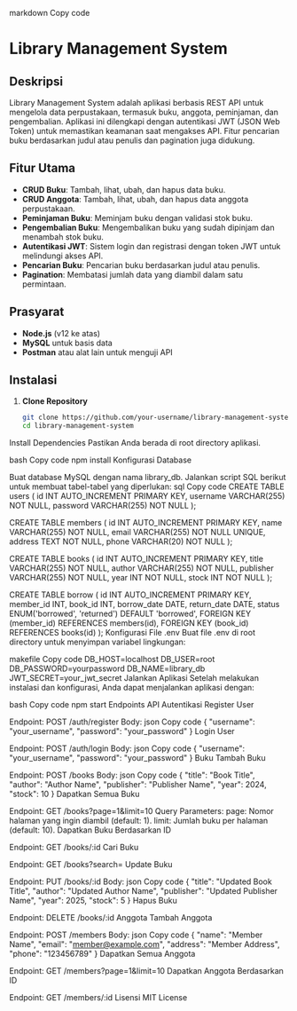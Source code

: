 markdown
Copy code
# Library Management System

## Deskripsi
Library Management System adalah aplikasi berbasis REST API untuk mengelola data perpustakaan, termasuk buku, anggota, peminjaman, dan pengembalian. Aplikasi ini dilengkapi dengan autentikasi JWT (JSON Web Token) untuk memastikan keamanan saat mengakses API. Fitur pencarian buku berdasarkan judul atau penulis dan pagination juga didukung.

## Fitur Utama
- **CRUD Buku**: Tambah, lihat, ubah, dan hapus data buku.
- **CRUD Anggota**: Tambah, lihat, ubah, dan hapus data anggota perpustakaan.
- **Peminjaman Buku**: Meminjam buku dengan validasi stok buku.
- **Pengembalian Buku**: Mengembalikan buku yang sudah dipinjam dan menambah stok buku.
- **Autentikasi JWT**: Sistem login dan registrasi dengan token JWT untuk melindungi akses API.
- **Pencarian Buku**: Pencarian buku berdasarkan judul atau penulis.
- **Pagination**: Membatasi jumlah data yang diambil dalam satu permintaan.

## Prasyarat
- **Node.js** (v12 ke atas)
- **MySQL** untuk basis data
- **Postman** atau alat lain untuk menguji API

## Instalasi
1. **Clone Repository**
   ```bash
   git clone https://github.com/your-username/library-management-system.git
   cd library-management-system
Install Dependencies Pastikan Anda berada di root directory aplikasi.

bash
Copy code
npm install
Konfigurasi Database

Buat database MySQL dengan nama library_db.
Jalankan script SQL berikut untuk membuat tabel-tabel yang diperlukan:
sql
Copy code
CREATE TABLE users (
    id INT AUTO_INCREMENT PRIMARY KEY,
    username VARCHAR(255) NOT NULL,
    password VARCHAR(255) NOT NULL
);

CREATE TABLE members (
    id INT AUTO_INCREMENT PRIMARY KEY,
    name VARCHAR(255) NOT NULL,
    email VARCHAR(255) NOT NULL UNIQUE,
    address TEXT NOT NULL,
    phone VARCHAR(20) NOT NULL
);

CREATE TABLE books (
    id INT AUTO_INCREMENT PRIMARY KEY,
    title VARCHAR(255) NOT NULL,
    author VARCHAR(255) NOT NULL,
    publisher VARCHAR(255) NOT NULL,
    year INT NOT NULL,
    stock INT NOT NULL
);

CREATE TABLE borrow (
    id INT AUTO_INCREMENT PRIMARY KEY,
    member_id INT,
    book_id INT,
    borrow_date DATE,
    return_date DATE,
    status ENUM('borrowed', 'returned') DEFAULT 'borrowed',
    FOREIGN KEY (member_id) REFERENCES members(id),
    FOREIGN KEY (book_id) REFERENCES books(id)
);
Konfigurasi File .env Buat file .env di root directory untuk menyimpan variabel lingkungan:

makefile
Copy code
DB_HOST=localhost
DB_USER=root
DB_PASSWORD=yourpassword
DB_NAME=library_db
JWT_SECRET=your_jwt_secret
Jalankan Aplikasi Setelah melakukan instalasi dan konfigurasi, Anda dapat menjalankan aplikasi dengan:

bash
Copy code
npm start
Endpoints API
Autentikasi
Register User

Endpoint: POST /auth/register
Body:
json
Copy code
{
  "username": "your_username",
  "password": "your_password"
}
Login User

Endpoint: POST /auth/login
Body:
json
Copy code
{
  "username": "your_username",
  "password": "your_password"
}
Buku
Tambah Buku

Endpoint: POST /books
Body:
json
Copy code
{
  "title": "Book Title",
  "author": "Author Name",
  "publisher": "Publisher Name",
  "year": 2024,
  "stock": 10
}
Dapatkan Semua Buku

Endpoint: GET /books?page=1&limit=10
Query Parameters:
page: Nomor halaman yang ingin diambil (default: 1).
limit: Jumlah buku per halaman (default: 10).
Dapatkan Buku Berdasarkan ID

Endpoint: GET /books/:id
Cari Buku

Endpoint: GET /books?search=<keyword>
Update Buku

Endpoint: PUT /books/:id
Body:
json
Copy code
{
  "title": "Updated Book Title",
  "author": "Updated Author Name",
  "publisher": "Updated Publisher Name",
  "year": 2025,
  "stock": 5
}
Hapus Buku

Endpoint: DELETE /books/:id
Anggota
Tambah Anggota

Endpoint: POST /members
Body:
json
Copy code
{
  "name": "Member Name",
  "email": "member@example.com",
  "address": "Member Address",
  "phone": "123456789"
}
Dapatkan Semua Anggota

Endpoint: GET /members?page=1&limit=10
Dapatkan Anggota Berdasarkan ID

Endpoint: GET /members/:id
Lisensi
MIT License